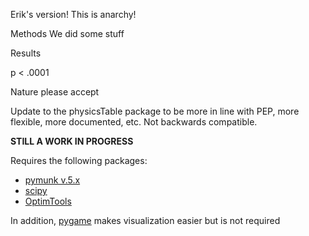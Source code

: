 Erik's version! This is anarchy!

Methods
We did some stuff


Results

p < .0001

Nature please accept



Update to the physicsTable package to be more in line with PEP, more flexible,
more documented, etc. Not backwards compatible.

**STILL A WORK IN PROGRESS**

Requires the following packages:

* [pymunk v.5.x](http://www.pymunk.org/en/latest/)
* [scipy](https://www.scipy.org/)
* [OptimTools](https://github.com/kasmith/OptimTools)

In addition, [pygame](http://www.pygame.org/news) makes visualization easier but is not required
